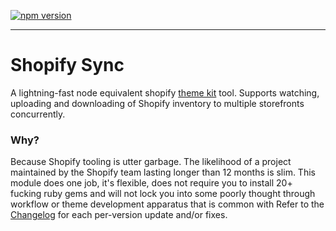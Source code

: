 [![npm version](https://badge.fury.io/js/shopify-sync.svg)](https://www.npmjs.com/package/shopify-sync)

<hr>

# Shopify Sync

A lightning-fast node equivalent shopify [theme kit](https://shopify.github.io/themekit/) tool. Supports watching, uploading and downloading of Shopify inventory to multiple storefronts concurrently.

### Why?

Because Shopify tooling is utter garbage. The likelihood of a project maintained by the Shopify team lasting longer than 12 months is slim. This module does one job, it's flexible, does not require you to install 20+ fucking ruby gems and will not lock you into some poorly thought through workflow or theme development apparatus that is common with 
Refer to the [Changelog](changelog.md) for each per-version update and/or fixes.
